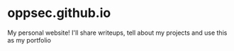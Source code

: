 # oppsec.github.io

My personal website! I'll share writeups, tell about my projects and use this as my portfolio